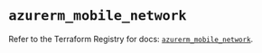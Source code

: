 # `azurerm_mobile_network`

Refer to the Terraform Registry for docs: [`azurerm_mobile_network`](https://registry.terraform.io/providers/hashicorp/azurerm/4.48.0/docs/resources/mobile_network).
